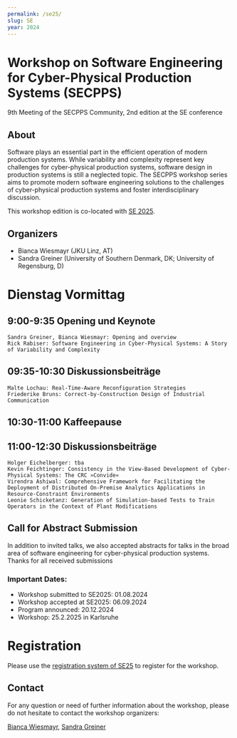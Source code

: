 ```yaml
---
permalink: /se25/
slug: SE
year: 2024 
---
```


# Workshop on Software Engineering for Cyber-Physical Production Systems (SECPPS)
9th Meeting of the SECPPS Community, 2nd edition at the SE conference

## About 
Software plays an essential part in the efficient operation of modern production systems. While variability and complexity represent key challenges for cyber-physical production systems,  software design in production systems is still a neglected topic. The SECPPS workshop series aims to promote modern software engineering solutions to the challenges of cyber-physical production systems and foster interdisciplinary discussion.

This workshop edition is co-located with [SE 2025](https://se2025.sdq.kastel.kit.edu/).

## Organizers
  * Bianca Wiesmayr (JKU Linz, AT)
  * Sandra Greiner (University of Southern Denmark, DK; University of Regensburg, D)

# Dienstag Vormittag

##  9:00-9:35 Opening und Keynote
	Sandra Greiner, Bianca Wiesmayr: Opening and overview
	Rick Rabiser: Software Engineering in Cyber-Physical Systems: A Story of Variability and Complexity

## 09:35-10:30 Diskussionsbeiträge
	Malte Lochau: Real-Time-Aware Reconfiguration Strategies
 	Friederike Bruns: Correct-by-Construction Design of Industrial Communication

## 10:30-11:00 Kaffeepause 

## 11:00-12:30 Diskussionsbeiträge
	Holger Eichelberger: tba
	Kevin Feichtinger: Consistency in the View-Based Development of Cyber-Physical Systems: The CRC »Convide« 
	Virendra Ashiwal: Comprehensive Framework for Facilitating the Deployment of Distributed On-Premise Analytics Applications in Resource-Constraint Environments
	Leonie Schicketanz: Generation of Simulation-based Tests to Train Operators in the Context of Plant Modifications 

 ## Call for Abstract Submission
 In addition to invited talks, we also accepted abstracts for talks in the broad area of software engineering for cyber-physical production systems. Thanks for all received submissions

### Important Dates:

  * Workshop submitted to SE2025: 01.08.2024
  * Workshop accepted at SE2025: 06.09.2024
  * Program announced: 20.12.2024
  * Workshop: 25.2.2025 in Karlsruhe

# Registration

Please use the [registration system of SE25](https://se2025.sdq.kastel.kit.edu/registrierung/) to register for the workshop.


## Contact

For any question or need of further information about the workshop, please do not hesitate to contact the workshop organizers:

[Bianca Wiesmayr](mailto:bianca.wiesmayr@jku.at), [Sandra Greiner](mailto:greiner@imada.sdu.dk)

